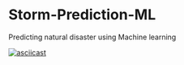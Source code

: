# Storm-Prediction-ML
Predicting natural disaster using Machine learning

[![asciicast](https://asciinema.org/a/14.png)](https://asciinema.org/a/iHKN9f5ZHhL1FG3jDvlaB4yDL)
